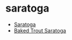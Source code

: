 # saratoga

 * [Saratoga](../index/s/saratoga-200122.json)
 * [Baked Trout Saratoga](../index/b/baked-trout-saratoga.json)
